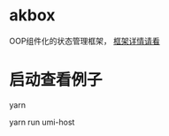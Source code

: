 #  akbox
OOP组件化的状态管理框架， [框架详情请看](https://github.com/lusess123/akbox/tree/master/packages/libs/akbox/README.md)

#  启动查看例子

   yarn 

   yarn run umi-host 
